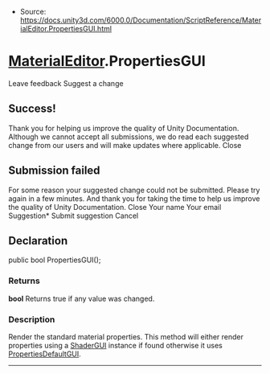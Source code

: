 * Source: https://docs.unity3d.com/6000.0/Documentation/ScriptReference/MaterialEditor.PropertiesGUI.html

#  [MaterialEditor](https://docs.unity3d.com/6000.0/Documentation/ScriptReference/MaterialEditor.html).PropertiesGUI
Leave feedback
Suggest a change
## Success!
Thank you for helping us improve the quality of Unity Documentation. Although we cannot accept all submissions, we do read each suggested change from our users and will make updates where applicable.
Close
## Submission failed
For some reason your suggested change could not be submitted. Please <a>try again</a> in a few minutes. And thank you for taking the time to help us improve the quality of Unity Documentation.
Close
Your name Your email Suggestion* Submit suggestion
Cancel
## Declaration
public bool PropertiesGUI(); 
### Returns
**bool** Returns true if any value was changed. 
### Description
Render the standard material properties. This method will either render properties using a [ShaderGUI](https://docs.unity3d.com/6000.0/Documentation/ScriptReference/ShaderGUI.html) instance if found otherwise it uses [PropertiesDefaultGUI](https://docs.unity3d.com/6000.0/Documentation/ScriptReference/MaterialEditor.PropertiesDefaultGUI.html).
* * *
